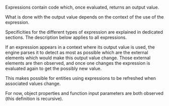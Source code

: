 Expressions contain code which, once evaluated, returns an output value.

What is done with the output value depends on the context of the use of the expression.

Specificities for the different types of expression are explained in dedicated sections. The description below applies to all expressions.

If an expression appears in a context where its output value is used, the engine parses it to detect as most as possible which are the external elements which would make this output value change. Those external elements are then observed, and once one changes the expression is evaluated again to get the possibly new value.

This makes possible for entities using expressions to be refreshed when associated values change.

For now, object properties and function input parameters are both observed (this definition is recursive).
